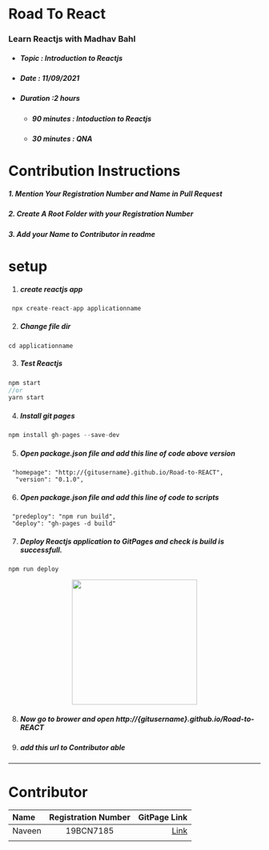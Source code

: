 # Road To React

### Learn Reactjs with Madhav Bahl
- ##### Topic : Introduction to Reactjs
- ##### Date : 11/09/2021
- ##### Duration :2 hours
    -  ##### 90 minutes : Intoduction to Reactjs
    -  ##### 30 minutes : QNA

# Contribution Instructions
 ##### 1. Mention Your Registration Number and Name  in Pull Request 
 ##### 2. Create A Root Folder with your Registration Number
 ##### 3. Add your Name to Contributor in readme
  
# setup 
 1. ##### create reactjs app
```js
 npx create-react-app applicationname
 ```
 2. ##### Change file dir
 ```
 cd applicationname
 ```
 3. ##### Test Reactjs
  ```js
  npm start 
  //or
  yarn start
 ```
 4. ##### Install git pages
 ```js
 npm install gh-pages --save-dev
 ```
 5. ##### Open package.json file and add this line of code above version
 ```
  "homepage": "http://{gitusername}.github.io/Road-to-REACT",
   "version": "0.1.0",
 ```
 6. ##### Open package.json file and add this line of code to scripts
```
 "predeploy": "npm run build",
 "deploy": "gh-pages -d build"
```
7. ##### Deploy Reactjs application to GitPages and check is build is successfull.
```
npm run deploy
```
<p align="center">
    <img src="https://user-images.githubusercontent.com/68312849/132342115-84c434b3-88c9-43bc-9d44-2e95edc97d15.png"  height="250">
</p>

8. ##### Now go to brower and open http://{gitusername}.github.io/Road-to-REACT 
9. #####  add this url to Contributor  able
 
 <hr>
 
# Contributor 

| Name     | Registration Number |  GitPage Link       |
| :---        |    :----:   |          ---:     |
| Naveen   |  19BCN7185    | [Link](http://engineerscodes.github.io/Road-to-REACT)|
| | | |
